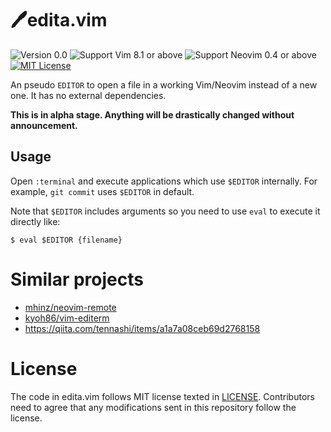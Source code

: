 # 🖊edita.vim

![Version 0.0](https://img.shields.io/badge/version-0.0-yellow.svg)
![Support Vim 8.1 or above](https://img.shields.io/badge/support-Vim%208.1%20or%20above-yellowgreen.svg)
![Support Neovim 0.4 or above](https://img.shields.io/badge/support-Neovim%200.4%20or%20above-yellowgreen.svg)
[![MIT License](https://img.shields.io/badge/license-MIT-blue.svg)](LICENSE)

An pseudo `EDITOR` to open a file in a working Vim/Neovim instead of a new one.
It has no external dependencies.

**This is in alpha stage. Anything will be drastically changed without announcement.**

## Usage

Open `:terminal` and execute applications which use `$EDITOR` internally.
For example, `git commit` uses `$EDITOR` in default.

Note that `$EDITOR` includes arguments so you need to use `eval` to execute it directly like:

```
$ eval $EDITOR {filename}
```

# Similar projects

- [mhinz/neovim-remote](https://github.com/mhinz/neovim-remote)
- [kyoh86/vim-editerm](https://github.com/kyoh86/vim-editerm)
- https://qiita.com/tennashi/items/a1a7a08ceb69d2768158

# License

The code in edita.vim follows MIT license texted in [LICENSE](./LICENSE).
Contributors need to agree that any modifications sent in this repository follow the license.
